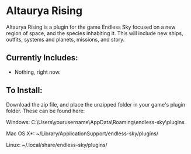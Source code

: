 # Altaurya Rising
Altaurya Rising is a plugin for the game Endless Sky focused on a new region of space, and the species inhabiting it. This will include new ships, outfits, systems and planets, missions, and story.

## Currently Includes:
- Nothing, right now.

## To Install:

Download the zip file, and place the unzipped folder in your game's plugin folder. These can be found here:

Windows: C:\Users\yourusername\AppData\Roaming\endless-sky\plugins

Mac OS X*: ~/Library/ApplicationSupport/endless-sky/plugins/

Linux: ~/.local/share/endless-sky/plugins/
